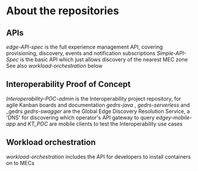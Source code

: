 # About the repositories
## APIs
_edge-API-spec_ is the full experience management API, covering provisioning, discovery, events and notification subscriptions
_Simple-API-Spec_ is the basic API which just allows discovery of the nearest MEC zone
See also _workload-orchestration_ below

## Interoperability Proof of Concept
_Interoperability-POC-admin_ is the Interoperability project repository, for agile Kanban boards and documentation 
_gedrs-java_ , _gedrs-serverless_ and  _gedrs _gedrs-swagger_ are the Global Edge Discovery Resolution Service, a 'DNS' for discovering which operator's API gateway to query
_edgey-mobile-app_ and _KT_POC_ are mobile clients to test the Interoperability use cases

## Workload orchestration
_workload-orchestration_ includes the API for developers to install containers on to MECs
